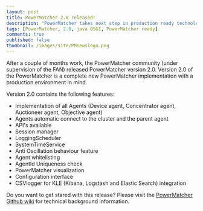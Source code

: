 ```yaml
---
layout: post
title: PowerMatcher 2.0 released!
description: "PowerMatcher takes next step in production ready technology"
tags: [PowerMatcher, 2.0, java OSGI, PowerMatcher ready]
comments: true
published: false
thumbnail: /images/site/PMnewslogo.png
---
```


After a couple of months work, the PowerMatcher community (under supervision of the FAN) released PowerMatcher version 2.0.
Version 2.0 of the PowerMatcher is a complete new PowerMatcher implementation with a production environment in mind. 

Version 2.0 contains the following features:
* Implementation of all Agents (Device agent, Concentrator agent, Auctioneer agent, Objective agent)
* Agents automatic connect to the cluster and the parent agent
* API's available
* Session manager
* LoggingScheduler
* SystemTimeService
* Anti Oscillation behaviour feature
* Agent whitelisting
* AgentId Uniqueness check
* PowerMatcher visualization
* Configuration interface
* CSVlogger for KLE (Kibana, Logstash and Elastic Search) integration

Do you want to get stared with this release? Please visit the [PowerMatcher Github wiki](https://github.com/flexiblepower/powermatcher/wiki) for technical background information.
